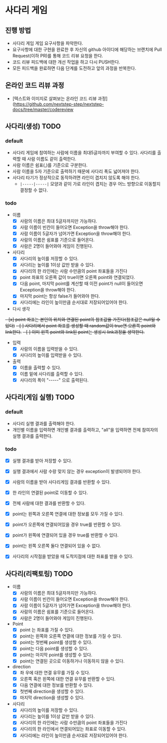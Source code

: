 # 사다리 게임
## 진행 방법
* 사다리 게임 게임 요구사항을 파악한다.
* 요구사항에 대한 구현을 완료한 후 자신의 github 아이디에 해당하는 브랜치에 Pull Request(이하 PR)를 통해 코드 리뷰 요청을 한다.
* 코드 리뷰 피드백에 대한 개선 작업을 하고 다시 PUSH한다.
* 모든 피드백을 완료하면 다음 단계를 도전하고 앞의 과정을 반복한다.

## 온라인 코드 리뷰 과정
* [텍스트와 이미지로 살펴보는 온라인 코드 리뷰 과정](https://github.com/nextstep-step/nextstep-docs/tree/master/codereview

## 사다리(생성) TODO

### default

- 사다리 게임에 참여하는 사람에 이름을 최대5글자까지 부여할 수 있다. 사다리를 출력할 때 사람 이름도 같이 출력한다.
- 사람 이름은 쉼표(,)를 기준으로 구분한다.
- 사람 이름을 5자 기준으로 출력하기 때문에 사다리 폭도 넓어져야 한다.
- 사다리 타기가 정상적으로 동작하려면 라인이 겹치지 않도록 해야 한다.
    - `|-----|-----|` 모양과 같이 가로 라인이 겹치는 경우 어느 방향으로 이동할지 결정할 수 없다.

### todo

- 이름
  - [x] 사람의 이름은 최대 5글자까지만 가능하다.
  - [x] 사람 이름이 빈칸이 들어오면 Exception을 throw해야 한다.
  - [x] 사람 이름이 5글자가 넘어가면 Exception을 throw해야 한다.
  - [x] 사람의 이름은 쉼표를 기준으로 들어온다.
  - [x] 사람은 2명이 들어와야 게임이 진행된다.

- 사다리
  - [x] 사다리의 높이를 저장할 수 있다.
  - [x] 사다리는 높이를 1이상 값만 받을 수 있다.
  - [x] 사다리의 한 라인에는 사람 수만큼의 point 좌표들을 가진다
  - [x] point 좌표의 오른쪽 값이 true이면 오른쪽 point와 연결되었다.
  - [x] 다음 point, 마지막 point를 계산할 때 이전 point가 null이 들어오면 Exception을 throw해야 한다.    
  - [x] 마지막 point는 항상 false가 들어와야 한다.
  - [x] 사다리에는 라인이 높이만큼 순서대로 저장되어있어야 한다.
  
- 다시 생각

~~- [x] point 좌표는 본인의 위치와 연결된 point의 참조값을 가진다(참조값은 null일 수 있다)~~
~~- [ ] 사다리에서 point 좌표를 생성할 때 random값이 true면 오른쪽 point와 link한다.~~
~~- [ ] 이미 왼쪽 point와 link된 point는 생성시 link과정을 생략한다.~~

- 입력
  - [x] 사람의 이름을 입력받을 수 있다.
  - [x] 사다리의 높이를 입력받을 수 있다.

- 출력
  - [x] 이름을 출력할 수 있다.
  - [x] 이름 밑에 사다리를 출력할 수 있다.
  - [x] 사다리의 폭이 "-----" 으로 출력된다.

## 사다리(게임 실행) TODO

### default

- 사다리 실행 결과를 출력해야 한다.
- 개인별 이름을 입력하면 개인별 결과를 출력하고, "all"을 입력하면 전체 참여자의 실행 결과를 출력한다.

### todo

- [x] 실행 결과를 받아 저장할 수 있다.
- [x] 실행 결과에서 사람 수랑 맞지 않는 경우 exception이 발생되어야 한다.

- [x] 사람의 이름을 받아 사다리게임 결과를 반환할 수 있다.
- [x] 한 라인의 연결된 point로 이동할 수 있다.  
- [x] 전체 사람에 대한 결과를 반환할 수 있다.

- [x] point는 왼쪽과 오른쪽 연결에 대한 정보를 모두 가질 수 있다.
- [x] point가 오른쪽에 연결되어있을 경우 true를 반환할 수 있다.
- [x] point가 왼쪽에 연결되어 있을 경우 true를 반환할 수 있다.
- [x] point는 왼쪽 오른쪽 둘다 연결되어 있을 수 없다.

- [x] 사다리의 시작점을 받았을 때 도착지점에 대한 좌표를 받을 수 있다.

## 사다리(리팩토링) TODO
- 이름
  - [x] 사람의 이름은 최대 5글자까지만 가능하다.
  - [x] 사람 이름이 빈칸이 들어오면 Exception을 throw해야 한다.
  - [x] 사람 이름이 5글자가 넘어가면 Exception을 throw해야 한다.
  - [x] 사람의 이름은 쉼표를 기준으로 들어온다.
  - [x] 사람은 2명이 들어와야 게임이 진행된다.
- Point
  - [x] point 는 좌표를 가질 수 있다.
  - [x] point는 왼쪽와 오른쪽 연결에 대한 정보를 가질 수 있다.
  - [x] point는 첫번째 point를 생성할 수 있다.  
  - [x] point는 다음 point를 생성할 수 있다.
  - [x] point는 마지막 point를 생성할 수 있다.
  - [x] point는 연결된 곳으로 이동하거나 이동하지 않을 수 있다.
- direction
  - [x] 좌 우에 대한 연결 유무를 가질 수 있다.
  - [x] 오른쪽 혹은 왼쪽에 대한 연결 유무를 반환할 수 있다.
  - [x] 다음 연결에 대한 정보를 반환할 수 있다.
  - [x] 첫번째 direction을 생성할 수 있다.
  - [x] 마지막 direction을 생성할 수 있다.
- 사다리
  - [x] 사다리의 높이를 저장할 수 있다.
  - [x] 사다리는 높이를 1이상 값만 받을 수 있다.
  - [x] 사다리의 한 라인에는 사람 수만큼의 point 좌표들을 가진다
  - [x] 사다리의 한 라인에서 연결되어있는 좌표로 이동할 수 있다.  
  - [x] 사다리에는 라인이 높이만큼 순서대로 저장되어있어야 한다.